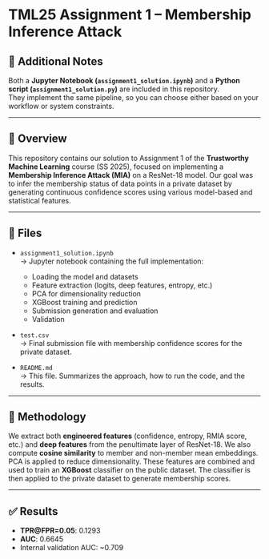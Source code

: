 # TML25 Assignment 1 – Membership Inference Attack

## 📌 Additional Notes

Both a **Jupyter Notebook (`assignment1_solution.ipynb`)** and a **Python script (`assignment1_solution.py`)** are included in this repository.  
They implement the same pipeline, so you can choose either based on your workflow or system constraints.

---

## 📌 Overview

This repository contains our solution to Assignment 1 of the **Trustworthy Machine Learning** course (SS 2025), focused on implementing a **Membership Inference Attack (MIA)** on a ResNet-18 model. Our goal was to infer the membership status of data points in a private dataset by generating continuous confidence scores using various model-based and statistical features.

---

## 🧪 Files

- `assignment1_solution.ipynb`  
  → Jupyter notebook containing the full implementation:
  - Loading the model and datasets
  - Feature extraction (logits, deep features, entropy, etc.)
  - PCA for dimensionality reduction
  - XGBoost training and prediction
  - Submission generation and evaluation
  - Validation

- `test.csv`  
  → Final submission file with membership confidence scores for the private dataset.

- `README.md`  
  → This file. Summarizes the approach, how to run the code, and the results.

---

## 🧠 Methodology

We extract both **engineered features** (confidence, entropy, RMIA score, etc.) and **deep features** from the penultimate layer of ResNet-18. We also compute **cosine similarity** to member and non-member mean embeddings. PCA is applied to reduce dimensionality. These features are combined and used to train an **XGBoost** classifier on the public dataset. The classifier is then applied to the private dataset to generate membership scores.

---

## ✅ Results

- **TPR@FPR=0.05**: 0.1293  
- **AUC**: 0.6645  
- Internal validation AUC: ~0.709


